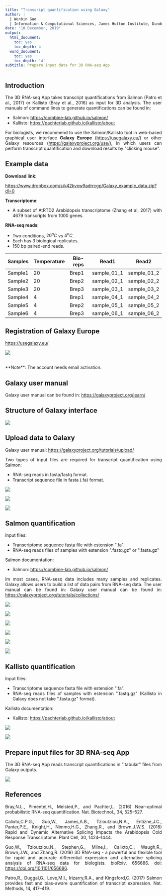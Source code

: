```yaml
---
title: "Transcript quantification using Galaxy"
author: |
  | Wenbin Guo
  | Information & Computational Sciences, James Hutton Institute, Dundee DD2 5DA, UK
date: "10 December, 2019"
output:
  html_document:
    toc: yes
    toc_depth: 4
  word_document:
    toc: yes
    toc_depth: '4'
subtitle: Prepare input data for 3D RNA-seq App
---
```





<div align="justify">
<p id='table-of-contents'>


## Introduction 
The 3D RNA-seq App takes transcript quantifications from Salmon (Patro et al., 2017) or Kallisto (Bray et al., 2016) as input for 3D analysis. The user manuals of command lines to generate quantifications can be found in: 

- Salmon: <a href='https://combine-lab.github.io/salmon/' target='_blank'>https://combine-lab.github.io/salmon/</a>
- Kallisto: <a href='https://pachterlab.github.io/kallisto/about' target='_blank'>https://pachterlab.github.io/kallisto/about</a>

For biologists, we recommend to use the Salmon/Kallisto tool in web-based graphical user interface **Galaxy Europe** (<a href='https://usegalaxy.eu/' target='_blank'>https://usegalaxy.eu/</a>) or other Galaxy resources (<a href='https://galaxyproject.org/use/' target='_blank'>https://galaxyproject.org/use/</a>), in which users can perform transcript quantification and download results by "clicking mouse".

## Example data

**Download link**:

<a href='https://www.dropbox.com/s/k42kvxw9adrrcgp/Galaxy_example_data.zip?dl=0' target='_blank'>https://www.dropbox.com/s/k42kvxw9adrrcgp/Galaxy_example_data.zip?dl=0</a>

**Transcriptome**: 

- A subset of AtRTD2 Arabidopsis transcriptome (Zhang et al, 2017) with 4679 transcripts from 1000 genes.

**RNA-seq reads**:

- Two conditions, $20^oC$ vs $4^oC$.
- Each has 3 biological replicates.
- 150 bp paired-end reads.


|    Samples    |    Temperature   |    Bio-reps    |    Read1          |    Read2          |
|---------------|------------------|----------------|-------------------|-------------------|
|    Sample1    |    20            |    Brep1       |    sample_01_1    |    sample_01_2    |
|    Sample2    |    20            |    Brep2       |    sample_02_1    |    sample_02_2    |
|    Sample3    |    20            |    Brep3       |    sample_03_1    |    sample_03_2    |
|    Sample4    |    4             |    Brep1       |    sample_04_1    |    sample_04_2    |
|    Sample5    |    4             |    Brep2       |    sample_05_1    |    sample_05_2    |
|    Sample6    |    4             |    Brep3       |    sample_06_1    |    sample_06_2    |

## Registration of Galaxy Europe
<a href='https://usegalaxy.eu/' target='_blank'>https://usegalaxy.eu/</a>

![](Galaxy_figure/register.png)

<br>
**Note**: The account needs email activation.

## Galaxy user manual
Galaxy user manual can be found in:
<a href='https://galaxyproject.org/learn/' target='_blank'>https://galaxyproject.org/learn/</a>

## Structure of Galaxy interface

![](Galaxy_figure/structure.png)

## Upload data to Galaxy
Galaxy user manual: <a href='https://galaxyproject.org/tutorials/upload/' target='_blank'>https://galaxyproject.org/tutorials/upload/</a>

Two types of input files are required for transcript quantification using Salmon:

- RNA-seq reads in fasta/fastq format.
- Transcript sequence file in fasta (.fa) format.

![](Galaxy_figure/upload_data1.png)
<br>

![](Galaxy_figure/upload_data2.png)
<br>

![](Galaxy_figure/upload_data3.png)

## Salmon quantification
Input files:

- Transcriptome sequence fasta file with estension ".fa".
- RNA-seq reads files of samples with estension ".fastq.gz" or ".fasta.gz"

Salmon documentation:

- Salmon: <a href='https://combine-lab.github.io/salmon/' target='_blank'>https://combine-lab.github.io/salmon/</a>

Im most cases, RNA-sesq data includes many samples and replicates. Galaxy allows users to build a list of data pairs from RNA-seq data. The user manual can be found in: Galaxy user manual can be found in:
<a href='https://galaxyproject.org/tutorials/collections/' target='_blank'>https://galaxyproject.org/tutorials/collections/</a>

![](Galaxy_figure/salmon_big_data1.png)
<br>

![](Galaxy_figure/salmon_big_data2.png)
<br>

![](Galaxy_figure/salmon_big_data3.png)
<br>

![](Galaxy_figure/salmon_big_data4.png)
<br>

![](Galaxy_figure/salmon4.png)
<br>

![](Galaxy_figure/salmon_big_data5.png)
<br>

## Kallisto quantification

Input files:

- Transcriptome sequence fasta file with estension ".fa".
- RNA-seq reads files of samples with estension ".fastq.gz" (Kallisto in Galaxy does not take ".fasta.gz" format). 

Kallisto documentation:

- Kallisto: <a href='https://pachterlab.github.io/kallisto/about' target='_blank'>https://pachterlab.github.io/kallisto/about</a>


![](Galaxy_figure/kallisto1.png)
<br>


![](Galaxy_figure/kallisto2.png)
<br>


## Prepare input files for 3D RNA-seq App
The 3D RNA-seq App reads transcript quantifications in ".tabular" files from Galaxy outputs.

![](Galaxy_figure/quant_galaxy.png)
<br>


## References
Bray,N.L., Pimentel,H., Melsted,P., and Pachter,L. (2016) Near-optimal probabilistic RNA-seq quantification. Nat. Biotechnol., 34, 525–527.

Calixto,C.P.G., Guo,W., James,A.B., Tzioutziou,N.A., Entizne,J.C., Panter,P.E., Knight,H., Nimmo,H.G., Zhang,R., and Brown,J.W.S. (2018) Rapid and Dynamic Alternative Splicing Impacts the Arabidopsis Cold Response Transcriptome. Plant Cell, 30, 1424–1444.

Guo,W., Tzioutziou,N., Stephen,G., Milne,I., Calixto,C., Waugh,R., Brown,J.W., and Zhang,R. (2019) 3D RNA-seq - a powerful and flexible tool for rapid and accurate differential expression and alternative splicing analysis of RNA-seq data for biologists. bioRxiv, 656686. doi: https://doi.org/10.1101/656686.

Patro,R., Duggal,G., Love,M.I., Irizarry,R.A., and Kingsford,C. (2017) Salmon provides fast and bias-aware quantification of transcript expression. Nat. Methods, 14, 417–419.
